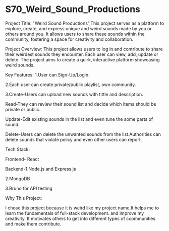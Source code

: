# S70_Weird_Sound_Productions


Project Title: "Weird Sound Productions",This project serves as a platform to explore, create, and express unique and weird sounds made by you or others around you. It allows users to share these sounds within the community, fostering a space for creativity and collaboration.

Project Overview: This project allows users to log in and contribute to share their weirdest sounds they encounter. Each user can view, add, update or delete. The project aims to create a quirk, interactive platform showcasing weird sounds.

Key Features:
1.User can Sign-Up/Login.

2.Each user can create private/public playlist, own community.

3.Create-Users can upload new sounds with tittle and description.

Read-They can review their sound list and decide which items should be private or public.

Update-Edit existing sounds in the list and even tune the some parts of sound.

Delete-Users can delete the unwanted sounds from the list.Authorities can delete sounds that violate policy and even other users can report.

Tech Stack:

Frontend- React

Backend-1.Node.js and Express.js

2.MongoDB

3.Bruno for API testing

Why This Project:

I chose this project because it is weird like my project name.It helps me to learn the fundamentals of full-stack development. and improve my creativity. It motivates others to get into different types of ccommunities and make them contribute.